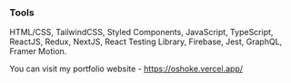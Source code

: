 
### Tools

HTML/CSS, TailwindCSS,  Styled Components, JavaScript, TypeScript, ReactJS, Redux, NextJS, React Testing Library, Firebase, Jest, GraphQL, Framer Motion.


You can visit my portfolio website - https://oshoke.vercel.app/





